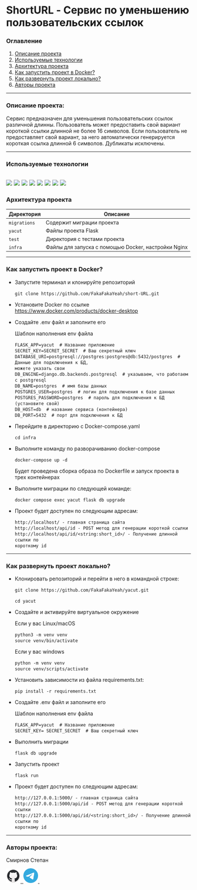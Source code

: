 # **ShortURL - Сервис по уменьшению пользовательских ссылок**

### Оглавление 
<ol>
 <li><a href="#description">Описание проекта</a></li>
 <li><a href="#stack">Используемые технологии</a></li>
 <li><a href="#architecture">Архитектура проекта</a></li>
 <li><a href="#docker">Как запустить проект в Docker?</a></li>
 <li><a href="#start_project">Как развернуть проект локально?</a></li>
 <li><a href="#author">Авторы проекта</a></li>
</ol>

---
### Описание проекта:<a name="description"></a>
Сервис предназначен для уменьшения пользовательских ссылок различной длинны.
Пользователь может предоставить свой вариант короткой ссылки длинной не более 16 символов. Если пользователь не предоставляет свой вариант, за него автоматически генерируется короткая ссылка длинной 6 символов. Дубликаты исключены.

___
### **Используемые технологии**<a name="stack"></a>
![](https://img.shields.io/badge/Python-grey?style=for-the-badge&logo=python&logoColor=yellow)
![](https://img.shields.io/badge/Flask-3CB371?style=for-the-badge&logo=flask&logoColor=white)
![](https://img.shields.io/badge/SQL_Alchemy-red?style=for-the-badge)
![](https://img.shields.io/badge/Git_Hub-grey?style=for-the-badge&logo=github&logoColor=white)
![](https://img.shields.io/badge/PYTEST-blue?style=for-the-badge&logo=pytest&logoColor=white)
![](https://img.shields.io/badge/ALEMBIC-FFA500?style=for-the-badge)
![](https://img.shields.io/badge/Nginx-009639?style=for-the-badge&logo=nginx&logoColor=white)
![](https://img.shields.io/badge/Docker-2CA5E0?style=for-the-badge&logo=docker&logoColor=white)
---
### Архитектура проекта<a name="architecture"></a>

| Директория   | Описание                                            |
|--------------|-----------------------------------------------------|
| `migrations` | Содержит миграции проекта                           |
| `yacut`      | Файлы проекта  Flask                                |
| `test`       | Директория с тестами проекта                        |
| `infra`      | Файлы для запуска с помощью Docker, настройки Nginx | 

___
### Как запустить проект в Docker?<a name="docker"></a>
* Запустите терминал и клонируйте репозиторий 
    ```
    git clone https://github.com/FakaFakaYeah/short-URL.git
    ```

* Установите Docker по ссылке https://www.docker.com/products/docker-desktop
  
* Создайте .env файл и заполните его

  Шаблон наполнения env файла

  ```
  FLASK_APP=yacut  # Название приложение
  SECRET_KEY=SECRET_SECRET  # Ваш секретный ключ
  DATABASE_URI=postgresql://postgres:postgres@db:5432/postgres  # Данные для подключения к БД,
  можете указать свои
  DB_ENGINE=django.db.backends.postgresql  # указываем, что работаем с postgresql
  DB_NAME=postgres  # имя базы данных
  POSTGRES_USER=postgres  # логин для подключения к базе данных
  POSTGRES_PASSWORD=postgres  # пароль для подключения к БД (установите свой)
  DB_HOST=db  # название сервиса (контейнера)
  DB_PORT=5432  # порт для подключения к БД
  ```
  
* Перейдите в директорию с Docker-compose.yaml
    ```
    cd infra
    ```
  
* Выполните команду по разворачиванию docker-compose
    ```
    docker-compose up -d
    ```
  
   Будет проведена сборка образа по Dockerfile и запуск проекта в трех контейнерах

* Выполните миграции по следующей команде:
    ```
    docker compose exec yacut flask db upgrade
    ```
  
* Проект будет доступен по следующим адресам:
  ```
  http://localhost/ - главная страница сайта
  http://localhost/api/id - POST метод для генерации короткой ссылки
  http://localhost/api/id/<string:short_id>/ - Получение длинной ссылки по
  короткому id
  ```

---
### Как развернуть проект локально?<a name="start_project"></a>

* Клонировать репозиторий и перейти в него в командной строке:

  ```
  git clone https://github.com/FakaFakaYeah/yacut.git
  ```
  
  ```
  cd yacut
  ```

* Создайте и активируйте виртуальное окружение

  Если у вас Linux/macOS

  ```
  python3 -m venv venv
  source venv/bin/activate
  ```
  
  Если у вас windows

  ```
  python -m venv venv
  source venv/scripts/activate
  ```

* Установить зависимости из файла requirements.txt:
  
  ```
  pip install -r requirements.txt
  ```

* Создайте .env файл и заполните его

  Шаблон наполнения env файла
  ```
  FLASK_APP=yacut  # Название приложение
  SECRET_KEY= SECRET_SECRET  # Ваш секретный ключ
  ```

* Выполнить миграции
  ```
  flask db upgrade
  ```

* Запустить проект

  ```
  flask run
  ```

* Проект будет доступен по следующим адресам:
  ```
  http://127.0.0.1:5000/ - главная страница сайта
  http://127.0.0.1:5000/api/id - POST метод для генерации короткой ссылки
  http://127.0.0.1:5000/api/id/<string:short_id>/ - Получение длинной ссылки по
  короткому id
  ```
___
### Авторы проекта:<a name="author"></a>
Смирнов Степан
<div>
  <a href="https://github.com/FakaFakaYeah">
    <img src="https://github.com/FakaFakaYeah/FakaFakaYeah/blob/main/files/images/GitHub.png" title="GitHub" alt="Github" width="39" height="39"/>&nbsp
  </a>
  <a href="https://t.me/s_smirnov_work" target="_blank">
      <img src="https://github.com/FakaFakaYeah/FakaFakaYeah/blob/main/files/images/telegram.png" title="Telegram" alt="Telegram" width="40" height="40"/>&nbsp
  </a>
</div>

